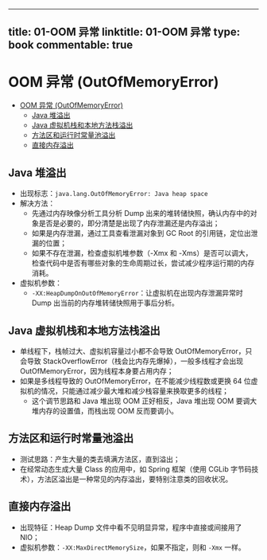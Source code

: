 
---
title: 01-OOM 异常
linktitle: 01-OOM 异常
type: book
commentable: true
---

# OOM 异常 (OutOfMemoryError)

<!-- TOC -->

- [OOM 异常 (OutOfMemoryError)](#oom-%E5%BC%82%E5%B8%B8-outofmemoryerror)
	- [Java 堆溢出](#java-%E5%A0%86%E6%BA%A2%E5%87%BA)
	- [Java 虚拟机栈和本地方法栈溢出](#java-%E8%99%9A%E6%8B%9F%E6%9C%BA%E6%A0%88%E5%92%8C%E6%9C%AC%E5%9C%B0%E6%96%B9%E6%B3%95%E6%A0%88%E6%BA%A2%E5%87%BA)
	- [方法区和运行时常量池溢出](#%E6%96%B9%E6%B3%95%E5%8C%BA%E5%92%8C%E8%BF%90%E8%A1%8C%E6%97%B6%E5%B8%B8%E9%87%8F%E6%B1%A0%E6%BA%A2%E5%87%BA)
	- [直接内存溢出](#%E7%9B%B4%E6%8E%A5%E5%86%85%E5%AD%98%E6%BA%A2%E5%87%BA)

<!-- /TOC -->

## Java 堆溢出

- 出现标志：`java.lang.OutOfMemoryError: Java heap space`
- 解决方法：
	- 先通过内存映像分析工具分析 Dump 出来的堆转储快照，确认内存中的对象是否是必要的，即分清楚是出现了内存泄漏还是内存溢出；
	- 如果是内存泄漏，通过工具查看泄漏对象到 GC Root 的引用链，定位出泄漏的位置；
	- 如果不存在泄漏，检查虚拟机堆参数（-Xmx 和 -Xms）是否可以调大，检查代码中是否有哪些对象的生命周期过长，尝试减少程序运行期的内存消耗。
- 虚拟机参数：
	- `-XX:HeapDumpOnOutOfMemoryError`：让虚拟机在出现内存泄漏异常时 Dump 出当前的内存堆转储快照用于事后分析。



## Java 虚拟机栈和本地方法栈溢出

- 单线程下，栈帧过大、虚拟机容量过小都不会导致 OutOfMemoryError，只会导致 StackOverflowError（栈会比内存先爆掉），一般多线程才会出现 OutOfMemoryError，因为线程本身要占用内存；
- 如果是多线程导致的 OutOfMemoryError，在不能减少线程数或更换 64 位虚拟机的情况，只能通过减少最大堆和减少栈容量来换取更多的线程；
	- 这个调节思路和 Java 堆出现 OOM 正好相反，Java 堆出现 OOM 要调大堆内存的设置值，而栈出现 OOM 反而要调小。



## 方法区和运行时常量池溢出

- 测试思路：产生大量的类去填满方法区，直到溢出；
- 在经常动态生成大量 Class 的应用中，如 Spring 框架（使用 CGLib 字节码技术），方法区溢出是一种常见的内存溢出，要特别注意类的回收状况。



## 直接内存溢出

- 出现特征：Heap Dump 文件中看不见明显异常，程序中直接或间接用了 NIO；
- 虚拟机参数：`-XX:MaxDirectMemorySize`，如果不指定，则和 `-Xmx` 一样。
    